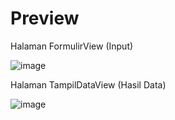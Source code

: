 <h1>Preview</h1>

<p>Halaman FormulirView (Input)</p>

![image](https://github.com/user-attachments/assets/dd3ddcdf-9c8c-4ac2-bdbd-3f73412be5b3)

<p>Halaman TampilDataView (Hasil Data)</p>

![image](https://github.com/user-attachments/assets/170fb87b-0d5b-4486-82f0-9f924929fb7a)
